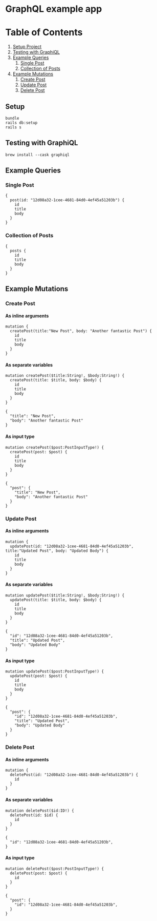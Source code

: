# GraphQL example app

# Table of Contents
1. [Setup Project](#setup)
2. [Testing with GraphiQL](#testing-with-graphiql)
3. [Example Queries](#example-queries)
    1. [Single Post](#single-post)
    2. [Collection of Posts](#collection-of-posts)
4. [Example Mutations](#example-mutations)
    1. [Create Post](#create-post)
    2. [Update Post](#update-post)
    3. [Delete Post](#delete-post)

## Setup
```
bundle
rails db:setup
rails s
```

## Testing with GraphiQL
```
brew install --cask graphiql
```

## Example Queries

### Single Post
```
{
  post(id: "12d08a32-1cee-4681-84d0-4ef45a51203b") {
    id
    title
    body
  }
}
```

### Collection of Posts
```
{
  posts {
    id
    title
    body
  }
}
```

## Example Mutations

### Create Post

#### As inline arguments
```
mutation {
  createPost(title:"New Post", body: "Another fantastic Post") {
    id
    title
    body
  }
}
```

#### As separate variables
```
mutation createPost($title:String!, $body:String!) {
  createPost(title: $title, body: $body) {
    id
    title
    body
  }
}

{
  "title": "New Post",
  "body": "Another fantastic Post"
}
```

#### As input type
```
mutation createPost($post:PostInputType!) {
  createPost(post: $post) {
    id
    title
    body
  }
}

{
  "post": {
    "title": "New Post",
    "body": "Another fantastic Post"
  }
}

```

### Update Post

#### As inline arguments
```
mutation {
  updatePost(id: "12d08a32-1cee-4681-84d0-4ef45a51203b", title:"Updated Post", body: "Updated Body") {
    id
    title
    body
  }
}
```

#### As separate variables
```
mutation updatePost($title:String!, $body:String!) {
  updatePost(title: $title, body: $body) {
    id
    title
    body
  }
}

{
  "id": "12d08a32-1cee-4681-84d0-4ef45a51203b",
  "title": "Updated Post",
  "body": "Updated Body"
}
```

#### As input type
```
mutation updatePost($post:PostInputType!) {
  updatePost(post: $post) {
    id
    title
    body
  }
}

{
  "post": {
    "id": "12d08a32-1cee-4681-84d0-4ef45a51203b",
    "title": "Updated Post",
    "body": "Updated Body"
  }
}

```

### Delete Post

#### As inline arguments
```
mutation {
  deletePost(id: "12d08a32-1cee-4681-84d0-4ef45a51203b") {
    id
  }
}
```

#### As separate variables
```
mutation deletePost($id:ID!) {
  deletePost(id: $id) {
    id
  }
}

{
  "id": "12d08a32-1cee-4681-84d0-4ef45a51203b",
}
```

#### As input type
```
mutation deletePost($post:PostInputType!) {
  deletePost(post: $post) {
    id
  }
}

{
  "post": {
    "id": "12d08a32-1cee-4681-84d0-4ef45a51203b",
  }
}

```
